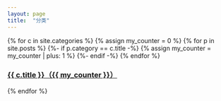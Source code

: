 ```yaml
---
layout: page
title:  "分类"
---
```


{% for c in site.categories %}
  {% assign my_counter = 0 %}
  {% for p in site.posts %}
    {%- if p.category == c.title -%}
      {% assign my_counter = my_counter | plus: 1 %}
    {%- endif -%}
  {% endfor %}
  <h3>
    <a href="{{ c.url }}">{{ c.title }}（{{ my_counter }}）</a>
  </h3>
{% endfor %}
